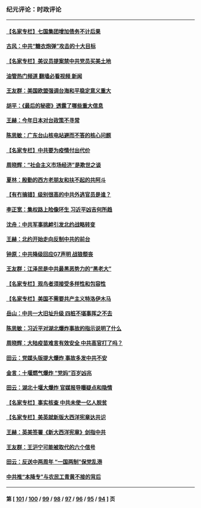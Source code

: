 ### 纪元评论：时政评论
---
#### [【名家专栏】七国集团增加债务不计后果](../../pages/nsc1025/n13026045.md?06170330) 
#### [古风：中共“糖衣炮弹”攻击的十大目标](../../pages/nsc1025/n13025677.md?06170330) 
#### [【名家专栏】美议员提案禁中共党员买美土地](../../pages/nsc1025/n13026121.md?06170330) 
#### [油管热门频道 翻墙必看视频 新闻](ok?06170330)
#### [王友群：美国欧盟强调台海和平稳定意义重大](../../pages/nsc1025/n13024403.md?06170330) 
#### [胡平：《最后的秘密》透露了哪些重大信息](../../pages/nsc1025/n13024943.md?06170330) 
#### [王赫：今年日本对台政策不寻常](../../pages/nsc1025/n13024586.md?06170330) 
#### [陈思敏：广东台山核电站避而不答的核心问题](../../pages/nsc1025/n13024547.md?06170330) 
#### [【名家专栏】中共要为疫情付出代价](../../pages/nsc1025/n13023667.md?06170330) 
#### [周晓辉：“社会主义市场经济”是欺世之谈](../../pages/nsc1025/n13024090.md?06170330) 
#### [夏林：殷勤的西方老朋友和扶不起的共阿斗](../../pages/nsc1025/n13023916.md?06170330) 
#### [【有冇搞错】级别很高的中共外逃官员是谁？](../../pages/nsc1025/n13022946.md?06170330) 
#### [李正宽：集权路上险像环生 习近平凶吉何所趋](../../pages/nsc1025/n13022904.md?06170330) 
#### [沈舟：中共军事挑衅引发北约战略转变](../../pages/nsc1025/n13022296.md?06170330) 
#### [王赫：北约开始走向反制中共的前台](../../pages/nsc1025/n13022164.md?06170330) 
#### [钟原：中共降级回应G7声明 战狼颓丧](../../pages/nsc1025/n13021935.md?06170330) 
#### [王友群：江泽民是中共最黑恶势力的“黑老大”](../../pages/nsc1025/n13022180.md?06170330) 
#### [【名家专栏】观鸟者须接受多样性和包容性](../../pages/nsc1025/n13021151.md?06170330) 
#### [【名家专栏】美国不需要共产主义特洛伊木马](../../pages/nsc1025/n13021281.md?06170330) 
#### [岳山：中共一大旧址升级 四桩不堪事挥之不去](../../pages/nsc1025/n13021697.md?06170330) 
#### [陈思敏：习近平对湖北爆炸事故的指示说明了什么](../../pages/nsc1025/n13020774.md?06170330) 
#### [周晓辉：大陆疫苗难言有效安全 中共高官打了吗？](../../pages/nsc1025/n13020655.md?06170330) 
#### [田云：党媒头版提大爆炸 事故多发中共不安](../../pages/nsc1025/n13020172.md?06170330) 
#### [金言：十堰燃气爆炸 “党妈”百岁凶兆](../../pages/nsc1025/n13020082.md?06170330) 
#### [田云：湖北十堰大爆炸 官媒报导曝疑点和隐情](../../pages/nsc1025/n13018988.md?06170330) 
#### [【名家专栏】事实核查 中共未使一亿人脱贫](../../pages/nsc1025/n13019382.md?06170330) 
#### [【名家专栏】美英就新版大西洋宪章达共识](../../pages/nsc1025/n13019401.md?06170330) 
#### [王赫：英美签署《新大西洋宪章》剑指中共](../../pages/nsc1025/n13018242.md?06170330) 
#### [王友群：王沪宁可能被取代的六个信号](../../pages/nsc1025/n13018739.md?06170330) 
#### [田云：反送中两周年 “一国两制”保党乱港](../../pages/nsc1025/n13018475.md?06170330) 
#### [中共推“本降专”与农民工青黄不接的背后](../../pages/nsc1025/n13018199.md?06170330) 

---
#### 第 [ [101](./101.md?06170330) / [100](./100.md?06170330) / [99](./99.md?06170330) / [98](./98.md?06170330) / [97](./97.md?06170330) / [96](./96.md?06170330) / [95](./95.md?06170330) / [94](./94.md?06170330) ] 页
